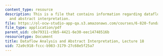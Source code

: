 ```yaml
---
content_type: resource
description: This is a file that contains information regarding dataflow analysis
  and abstract interpretation.
file: https://ol-ocw-studio-app-qa.s3.amazonaws.com/courses/6-820-fundamentals-of-program-analysis-fall-2015/72a9c918fcccb983317927c68e5f25a7_MIT6_820F15_L18.pdf
file_type: application/pdf
parent_uid: c8e79311-c9b5-4421-6e30-eec14748516b
resourcetype: Document
title: Dataflow Analysis and Abstract Interpretation, Lecture 18
uid: 72a9c918-fccc-b983-3179-27c68e5f25a7
---
```

